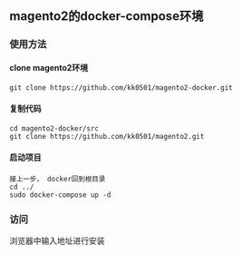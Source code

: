 ## magento2的docker-compose环境
### 使用方法
#### clone magento2环境
```
git clone https://github.com/kk0501/magento2-docker.git
```

#### 复制代码
```
cd magento2-docker/src
git clone https://github.com/kk0501/magento2.git
```

#### 启动项目
```
接上一步， docker回到根目录
cd ../
sudo docker-compose up -d
```

### 访问
浏览器中输入地址进行安装